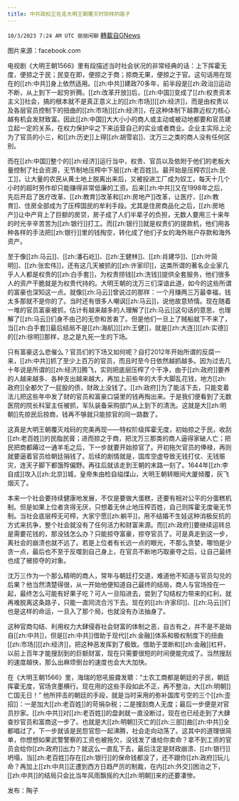 ```yaml
---
title: 中共政权正在走大明王朝覆灭时同样的路子
---
```

`10/3/2023 7:24 AM UTC 丽丽闲聊` [轉載自GNews](https://gnews.org/articles/1773398)

图片来源：facebook.com

电视剧《大明王朝1566》里有段描述当时社会状况的非常经典的话：上下挥霍无度，便掠之于民；民变在即，便掠之于商；掠商无果，便掠之于官。这句话用在现在的[[zh:中共]]身上依然适用。[[zh:中共]]建政70多年，前半段是[[zh:政治]]运动不断，从上到下一起穷折腾。[[zh:改革开放]]后，[[zh:中国]]变成了[[zh:权贵资本主义]]社会，搞的根本就不是真正意义上的[[zh:市场]][[zh:经济]]，而是由权贵以及各层官员控制下的扭曲的[[zh:市场]][[zh:经济]]，在这种体制下越靠近权力核心越有机会发财致富。因此[[zh:中国]]大大小小的商人或主动或被动地都要和官员建立起一定的关系，在权力保护伞之下来运营自己的实业或者商业。企业主实际上沦为了官员的小三，和[[zh:历史]]上得[[zh:胡雪岩]]、沈万三之类的商人没有任何区别。

而在[[zh:中国]]整个的[[zh:经济]]运行当中，权贵、官员以及依附于他们的老板大量控制了社会资源，无节制地压榨中下层[[zh:老百姓]]。最开始是压榨农[[zh:民工]]，让大量的农民从黄土地上脱离出来后，又被投进工厂成为奴工，每天十几个小时的超时劳作却只能赚得非常低廉的工资。后来[[zh:中共]]又在1998年之后，先后开启了医疗改革、[[zh:教育]]改革和[[zh:房地产]]改革，让医疗、[[zh:教育]]、住房全部成为了压榨国民的牟利手段。尤其是住房商品化之后，[[zh:房地产]]让中产背上了巨额的房贷，房子成了人们半辈子的负担，无数人要用三十来年的时光辛辛苦苦为[[zh:银行]]打工。而[[zh:银行]]就是权贵们的提款机，他们用各种各样的手法把[[zh:银行]]里的钱掏空，转化成了他们子女的海外账户存款和海外资产。

至于像[[zh:马云]]、[[zh:潘石屹]]、[[zh:王健林]]、[[zh:肖建华]]、[[zh:叶简明]]、[[zh:张宏伟]]，还有这几天被抓的[[zh:许家印]]，这类所谓的著名企业家几乎人人都是权贵的[[zh:白手套]]，为权贵捞钱[[zh:洗钱]]提供全套服务，他们很多人的资产干脆就是为权贵代持的。大明王朝的沈万三们深谙此道，如今的这些所谓的富豪也深知这一点。就像[[zh:马云]]曾说过的那样：一个月赚两三万最幸福，钱太多那就不是你的了。当时还有很多人嘲讽[[zh:马云]]，说他故意矫情。现在随着一堆的官员富豪被抓，估计有越来越多的人理解了[[zh:马云]]这句话的意思，也理解了[[zh:马云]]们身不由己的无奈和苦衷了。但是他们一旦上了贼船就下不来了，当[[zh:白手套]]最后结局不是[[zh:海航]][[zh:王健]]，就是[[zh:大连]][[zh:实德]]的[[zh:徐明]]那样，总之是九死一生的下场。

只有富豪这么悲催么？官员们的下场又如何呢？自打2012年开始所谓的反腐一来，[[zh:中共]]抓了至少上百万的官员，而且时至今日依然越抓越多。因为过去几十年说是所谓的[[zh:经济]]腾飞，实则把底层压榨了个干净，由于[[zh:政府]]要养的人越来越多、各种支出越来越大，再加上前些年的大手大脚乱花钱，地方[[zh:政府]]全都欠了一屁股的债，财政上没钱了。[[zh:政府]]为了能活下去，只能变着法儿把这些年中发了财的官员和富豪口袋里的钱再掏出来。于是我们便看到了无数医院的院长科室主任被抓，军队装备采购部门从上到下的清洗。这就是大[[zh:明朝]]先掠民后掠商，钱再不够就只能掠官的同一路数了。

这真是大明王朝覆灭戏码的完美再现——特权阶级挥霍无度，初始掠之于民，收刮[[zh:老百姓]]的民脂民膏；进而掠之于商，把沈万三那类的商人逼得家破人亡；把民把商都薅过一通羊毛之后，下一步就要开始掠官了。开初拖欠官员的俸禄，再则就要逼着官员给朝廷捐钱了。后续的剧情就是，国库空虚导致无钱打仗、无钱赈灾，连天子脚下都饿殍偏野。再往后就该走到王朝的末路一刻了。1644年[[zh:李自成]]攻入[[zh:北京]]城，皇帝朱由检自缢煤山，大明王朝转眼间大厦倾覆，灰飞烟灭了。

本来一个社会要持续健康地发展，不仅是要做大蛋糕，还要有相对公平的分蛋糕机制。但是如果上位者贪得无厌，只想着无休止地压榨百姓，自己则挥霍无度毫无节制。当社会底层榨无可榨，大家宁愿[[zh:躺平]]，用不结婚不生娃这种消极反抗的方式来抗争，整个社会就没有了任何活力和财富来源。而[[zh:政府]]要继续运转总是需要花钱的，那没钱怎么办？只能掠夺富豪，掠夺官员了。可是真走到这一步，离社会的崩溃也就不远了。若是上位者有长远一点的眼光，不那么贪婪，哪怕是少贪一点，最后也不至于反噬到自己身上，在官员不断地巧取豪夺之后，让自己最终也成了被掠夺的对象。

沈万三作为一个那么精明的商人，常年与朝廷打交道，难道他不知道与官员勾兑的后果？他当然清楚得很，从一开始他便知道自己最终的结局，商人与官场拴在一起，最终怎么可能有好果子吃？可人一旦陷进去，尝到了勾结权力带来的红利，就再难脱离这条路子，只能一直同流合污下去。现在的[[zh:许家印]]、[[zh:马云]]们也是这样的命运，一旦入了那个局，也就没有办法抽身了。

这种官商勾结、利用权力大肆侵吞社会财富的体制之恶，自古有之，并不是不是始自[[zh:中共]]，但是[[zh:中共]]借助于现代[[zh:金融]]体系和极权制度下的扭曲[[zh:市场]][[zh:经济]]，把这种恶发挥到了极致。借助于垄断和[[zh:金融]]杠杆，以前上百年才能搜刮到的巨额财富，现在只需要很短的时间便能完成了。当然搜刮的速度越快，那么出麻烦倒台的速度也会大大加快。

在《大明王朝1566》里，海瑞的怒吼振聋发聩：“土农工商都是朝廷的子民，朝廷挥霍无度，官场贪墨横行。现在用的这些手段如此不正，再不整治，大[[zh:明朝]]亡国无日！” 他所抨击的朝廷的手段，就是当时采用的弥补国库亏空的三个[[zh:歪招]]：一是加大[[zh:老百姓]]的苛捐杂税；二是搜刮商人无度；最后一步便是对官员抄家。[[zh:中共]]对[[zh:老百姓]]的盘剥就一直没断过，现在也已经走到了大肆查抄官员和富商这一步了。也就是大[[zh:明朝]]灭亡的[[zh:三部]]曲[[zh:中共]]全都唱过了，下一步就该是民怨官怨一起沸腾，社会走向动荡了。这其中的道理很简单，你想想如果武警警察的工资也被拖欠，没钱发了谁给你卖命？拿不到工资的官员会给你[[zh:政府]]出力？就这么一直乱下去，最后注定是财政崩溃、[[zh:银行]]坍塌，当[[zh:老百姓]]存在[[zh:银行]]的保命钱都没了，还不跟你[[zh:政府]]玩儿命？再加上[[zh:中共]]正遭到西方日趋严厉的制裁，在内[[zh:外交]]困治之下，[[zh:中共]]的结局只会比当年风雨飘摇的大[[zh:明朝]]来的还要凄惨。

发布：陶子





